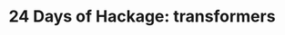 ---
title: ! '24 Days of Hackage: transformers'
url: https://ocharles.org.uk/blog/posts/2012-12-20-24-days-of-hackage-transformers.html
authors:
- Oliver Charles
type: article
tags:
- monad transformers
doHaskell-type: blog post
dohaskell-year: 2012
---
